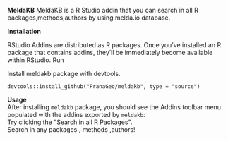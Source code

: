 **MeldaKB**
MeldaKB is a R Studio addin that you can search in all R packages,methods,authors by using melda.io database.

**Installation**

RStudio Addins are distributed as R packages. Once you’ve installed an R package that contains addins, they’ll be immediately become available within RStudio.
Run 

Install meldakb package with devtools.

```devtools::install_github("PranaGeo/meldakb", type = "source")```

**Usage**  
After installing  ```meldakb``` package, you should see the Addins toolbar menu populated with the addins exported by ```meldakb```:  
Try clicking the "Search in all R Packages".  
Search  in  any packages , methods ,authors! 